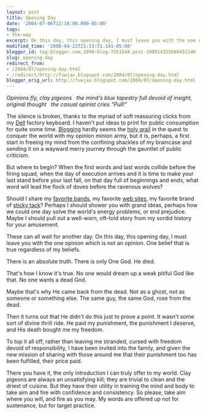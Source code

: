 ```yaml
---
layout: post
title: Opening Day
date: '2004-07-06T12:18:00.000-05:00'
tags:
- the-way
excerpt: On this day, this opening day, I must leave you with the one opinion which is not an opinion.
modified_time: '2008-04-22T21:13:51.141-05:00'
blogger_id: tag:blogger.com,1999:blog-7551548.post-108914355688451146
slug: opening-day
redirect_from: 
- /2004/07/opening-day.html
- /redirect/http://fuwjax.blogspot.com/2004/07/opening-day.html
blogger_orig_url: http://fuwjax.blogspot.com/2004/07/opening-day.html
---
```


*Opinions fly, clay pigeons
&nbsp;&nbsp;the mind's blue tapestry full
devoid of insight, original thought
&nbsp;&nbsp;the casual opinist cries "Pull!"*

The silence is broken, thanks to the myriad of soft reassuring clicks from my [Dell](http://dell.com) factory keyboard.  I haven't put ideas to print for public consumption for quite some time.  [Blogging](http://blogger.com) hardly seems the [holy grail](http://www.mwscomp.com/movies/grail/grail-08.htm) in the quest to conquer the world with my opinion minion army, but it is, perhaps, a first start in freeing my mind from the confining shackles of my braincase and sending it on a wayward merry journey through the gauntlet of public criticism.

But where to begin?  When the first words and last words collide before the firing squad, when the day of execution arrives and it is time to make your last stand before your last fall, on that day full of beginnings and ends, what word will lead the flock of doves before the ravenous wolves?

Should I share my [favorite bands](http://www.troutmusic.com), my favorite [web sites](http://fuwjax.com), my favorite brand of [sticky tack](http://www.prank.org/phpBB2/archive/o_t/t_659/sticky-tack.html)?   Perhaps I should shower you with grand ideas, perhaps how we could one day solve the world's energy problems, or end prejudice.  Maybe I should pull out a well-worn, oft-told story from my sordid history for your amusement.

These can all wait for another day.  On this day, this opening day, I must leave you with the one opinion which is not an opinion.  One belief that is true regardless of my beliefs.

There is an absolute truth.  There is only One God.  He died.

That's how I know it's true.  No one would dream up a weak pitiful God like that.  No one wants a dead God.

Maybe that's why He came back from the dead.  Not as a ghost, not as someone or something else.  The same guy, the same God, rose from the dead.  

Then it turns out that He didn't do this just to prove a point.  It wasn't some sort of divine thrill ride.  He paid my punishment, the punishment I deserve, and His death bought me my freedom.

To top it all off, rather than leaving me stranded, cursed with freedom devoid of responsibility, I have been invited into the family, and given the new mission of sharing with those around me that their punishment too has been fulfilled, their price paid.

There you have it, the only introduction I can truly offer to my world.  Clay pigeons are always an unsatisfying kill; they are trivial to clean and the driest of cuisine.  But they have their utility in training the mind and body  to take aim and fire with confidence and consistency.  So please, take aim where you will, and fire as you may.  My words are offered up not for sustenance, but for target practice.